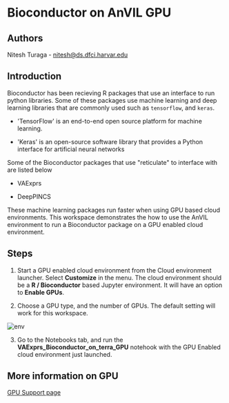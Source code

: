 # Bioconductor on AnVIL GPU

## Authors

Nitesh Turaga - nitesh@ds.dfci.harvar.edu

## Introduction

Bioconductor has been recieving R packages that use an interface to run python libraries. Some of these packages use machine learning and deep learning libraries that are commonly used such as  `tensorflow`, and `keras`.

- 'TensorFlow' is an end-to-end open source platform for machine learning.

- 'Keras' is an open-source software library that provides a Python interface for artificial neural networks

Some of the Bioconductor packages that use "reticulate" to interface with are listed below

- VAExprs

- DeepPINCS

These machine learning packages run faster when using GPU based cloud environments. This workspace demonstrates the how to use the AnVIL environment to run a Bioconductor package on a GPU enabled cloud environment.


## Steps 

1. Start a GPU enabled cloud environment from the Cloud environment launcher. Select **Customize** in the menu. 
 The cloud environment should be a **R / Bioconductor** based Jupyter environment. It will have an option to **Enable GPUs**.
 
2. Choose a GPU type, and the number of GPUs. The default setting will work for this workspace. 

![env](https://raw.githubusercontent.com/nturaga/BiocGPU/master/images/enable-gpu-on-anvil.jpg)

3. Go to the Notebooks tab, and run the **VAExprs_Bioconductor_on_terra_GPU** notehook with the GPU Enabled cloud environment just launched. 


## More information on GPU

[GPU Support page](https://support.terra.bio/hc/en-us/articles/4403006001947)
